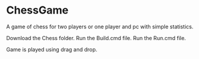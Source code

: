 # ChessGame
A game of chess for two players or one player and pc with simple statistics.

Download the Chess folder.
Run the Build.cmd file.
Run the Run.cmd file.

Game is played using drag and drop.
